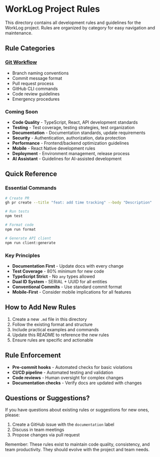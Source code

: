 # WorkLog Project Rules

This directory contains all development rules and guidelines for the WorkLog project. Rules are organized by category for easy navigation and maintenance.

## Rule Categories

### [Git Workflow](./git.md)
- Branch naming conventions
- Commit message format
- Pull request process
- GitHub CLI commands
- Code review guidelines
- Emergency procedures

### Coming Soon
- **Code Quality** - TypeScript, React, API development standards
- **Testing** - Test coverage, testing strategies, test organization
- **Documentation** - Documentation standards, update requirements
- **Security** - Authentication, authorization, data protection
- **Performance** - Frontend/backend optimization guidelines
- **Mobile** - React Native development rules
- **Deployment** - Environment management, release process
- **AI Assistant** - Guidelines for AI-assisted development

## Quick Reference

### Essential Commands
```bash
# Create PR
gh pr create --title "feat: add time tracking" --body "Description"

# Run tests
npm test

# Format code
npm run format

# Generate API client
npm run client:generate
```

### Key Principles
- **Documentation First** - Update docs with every change
- **Test Coverage** - 80% minimum for new code
- **TypeScript Strict** - No `any` types allowed
- **Dual ID System** - SERIAL + UUID for all entities
- **Conventional Commits** - Use standard commit format
- **Mobile-First** - Consider mobile implications for all features

## How to Add New Rules

1. Create a new `.md` file in this directory
2. Follow the existing format and structure
3. Include practical examples and commands
4. Update this README to reference the new rules
5. Ensure rules are specific and actionable

## Rule Enforcement

- **Pre-commit hooks** - Automated checks for basic violations
- **CI/CD pipeline** - Automated testing and validation
- **Code reviews** - Human oversight for complex changes
- **Documentation checks** - Verify docs are updated with changes

## Questions or Suggestions?

If you have questions about existing rules or suggestions for new ones, please:
1. Create a GitHub issue with the `documentation` label
2. Discuss in team meetings
3. Propose changes via pull request

Remember: These rules exist to maintain code quality, consistency, and team productivity. They should evolve with the project and team needs.